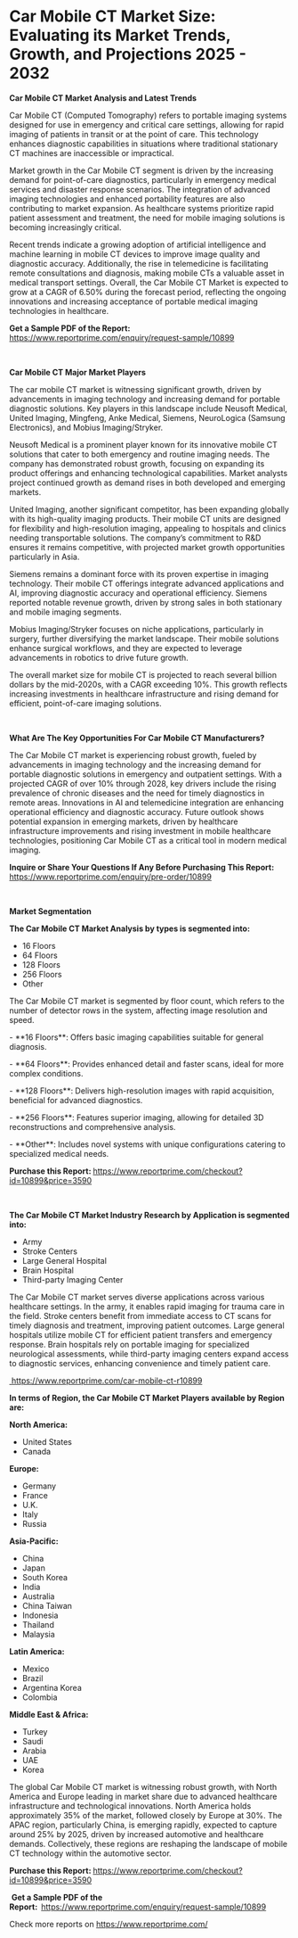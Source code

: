 <p><h1>Car Mobile CT Market Size: Evaluating its Market Trends, Growth, and Projections 2025 - 2032</h1></p><p><strong>Car Mobile CT Market Analysis and Latest Trends</strong></p>
<p><p>Car Mobile CT (Computed Tomography) refers to portable imaging systems designed for use in emergency and critical care settings, allowing for rapid imaging of patients in transit or at the point of care. This technology enhances diagnostic capabilities in situations where traditional stationary CT machines are inaccessible or impractical.</p><p>Market growth in the Car Mobile CT segment is driven by the increasing demand for point-of-care diagnostics, particularly in emergency medical services and disaster response scenarios. The integration of advanced imaging technologies and enhanced portability features are also contributing to market expansion. As healthcare systems prioritize rapid patient assessment and treatment, the need for mobile imaging solutions is becoming increasingly critical.</p><p>Recent trends indicate a growing adoption of artificial intelligence and machine learning in mobile CT devices to improve image quality and diagnostic accuracy. Additionally, the rise in telemedicine is facilitating remote consultations and diagnosis, making mobile CTs a valuable asset in medical transport settings. Overall, the Car Mobile CT Market is expected to grow at a CAGR of 6.50% during the forecast period, reflecting the ongoing innovations and increasing acceptance of portable medical imaging technologies in healthcare.</p></p>
<p><strong>Get a Sample PDF of the Report:&nbsp;</strong> <a href="https://www.reportprime.com/enquiry/request-sample/10899?utm_campaign=2792&utm_medium=2&utm_source=Github&utm_content=ia&utm_term=20032025&utm_id=car-mobile-ct">https://www.reportprime.com/enquiry/request-sample/10899</a></p>
<p>&nbsp;</p>
<p><strong>Car Mobile CT Major Market Players</strong></p>
<p><p>The car mobile CT market is witnessing significant growth, driven by advancements in imaging technology and increasing demand for portable diagnostic solutions. Key players in this landscape include Neusoft Medical, United Imaging, Mingfeng, Anke Medical, Siemens, NeuroLogica (Samsung Electronics), and Mobius Imaging/Stryker.</p><p>Neusoft Medical is a prominent player known for its innovative mobile CT solutions that cater to both emergency and routine imaging needs. The company has demonstrated robust growth, focusing on expanding its product offerings and enhancing technological capabilities. Market analysts project continued growth as demand rises in both developed and emerging markets.</p><p>United Imaging, another significant competitor, has been expanding globally with its high-quality imaging products. Their mobile CT units are designed for flexibility and high-resolution imaging, appealing to hospitals and clinics needing transportable solutions. The company’s commitment to R&D ensures it remains competitive, with projected market growth opportunities particularly in Asia.</p><p>Siemens remains a dominant force with its proven expertise in imaging technology. Their mobile CT offerings integrate advanced applications and AI, improving diagnostic accuracy and operational efficiency. Siemens reported notable revenue growth, driven by strong sales in both stationary and mobile imaging segments.</p><p>Mobius Imaging/Stryker focuses on niche applications, particularly in surgery, further diversifying the market landscape. Their mobile solutions enhance surgical workflows, and they are expected to leverage advancements in robotics to drive future growth.</p><p>The overall market size for mobile CT is projected to reach several billion dollars by the mid-2020s, with a CAGR exceeding 10%. This growth reflects increasing investments in healthcare infrastructure and rising demand for efficient, point-of-care imaging solutions.</p></p>
<p>&nbsp;</p>
<p><strong>What Are The Key Opportunities For Car Mobile CT Manufacturers?</strong></p>
<p><p>The Car Mobile CT market is experiencing robust growth, fueled by advancements in imaging technology and the increasing demand for portable diagnostic solutions in emergency and outpatient settings. With a projected CAGR of over 10% through 2028, key drivers include the rising prevalence of chronic diseases and the need for timely diagnostics in remote areas. Innovations in AI and telemedicine integration are enhancing operational efficiency and diagnostic accuracy. Future outlook shows potential expansion in emerging markets, driven by healthcare infrastructure improvements and rising investment in mobile healthcare technologies, positioning Car Mobile CT as a critical tool in modern medical imaging.</p></p>
<p><strong>Inquire or Share Your Questions If Any Before Purchasing This Report:</strong> <a href="https://www.reportprime.com/enquiry/pre-order/10899?utm_campaign=2792&utm_medium=2&utm_source=Github&utm_content=ia&utm_term=20032025&utm_id=car-mobile-ct">https://www.reportprime.com/enquiry/pre-order/10899</a></p>
<p>&nbsp;</p>
<p><strong>Market Segmentation</strong></p>
<p><strong>The Car Mobile CT Market Analysis by types is segmented into:</strong></p>
<p><ul><li>16 Floors</li><li>64 Floors</li><li>128 Floors</li><li>256 Floors</li><li>Other</li></ul></p>
<p><p>The Car Mobile CT market is segmented by floor count, which refers to the number of detector rows in the system, affecting image resolution and speed. </p><p>- **16 Floors**: Offers basic imaging capabilities suitable for general diagnosis.</p><p>- **64 Floors**: Provides enhanced detail and faster scans, ideal for more complex conditions. </p><p>- **128 Floors**: Delivers high-resolution images with rapid acquisition, beneficial for advanced diagnostics. </p><p>- **256 Floors**: Features superior imaging, allowing for detailed 3D reconstructions and comprehensive analysis. </p><p>- **Other**: Includes novel systems with unique configurations catering to specialized medical needs.</p></p>
<p><strong>Purchase this Report:&nbsp;</strong><a href="https://www.reportprime.com/checkout?id=10899&price=3590&utm_campaign=2792&utm_medium=2&utm_source=Github&utm_content=ia&utm_term=20032025&utm_id=car-mobile-ct">https://www.reportprime.com/checkout?id=10899&price=3590</a></p>
<p>&nbsp;</p>
<p><strong>The Car Mobile CT Market Industry Research by Application is segmented into:</strong></p>
<p><ul><li>Army</li><li>Stroke Centers</li><li>Large General Hospital</li><li>Brain Hospital</li><li>Third-party Imaging Center</li></ul></p>
<p><p>The Car Mobile CT market serves diverse applications across various healthcare settings. In the army, it enables rapid imaging for trauma care in the field. Stroke centers benefit from immediate access to CT scans for timely diagnosis and treatment, improving patient outcomes. Large general hospitals utilize mobile CT for efficient patient transfers and emergency response. Brain hospitals rely on portable imaging for specialized neurological assessments, while third-party imaging centers expand access to diagnostic services, enhancing convenience and timely patient care.</p></p>
<p><a href="https://www.reportprime.com/car-mobile-ct-r10899?utm_campaign=2792&utm_medium=2&utm_source=Github&utm_content=ia&utm_term=20032025&utm_id=car-mobile-ct">&nbsp;https://www.reportprime.com/car-mobile-ct-r10899</a></p>
<p><strong>In terms of Region, the Car Mobile CT Market Players available by Region are:</strong></p>
<p>
    <p> <strong> North America: </strong>
        <ul>
            <li>United States</li>
            <li>Canada</li>
        </ul>
        </p> 
    <p> <strong> Europe: </strong>
        <ul>
            <li>Germany</li>
            <li>France</li>
            <li>U.K.</li>
            <li>Italy</li>
            <li>Russia</li>
        </ul>
        </p> 
    <p> <strong> Asia-Pacific: </strong>
        <ul>
            <li>China</li>
            <li>Japan</li>
            <li>South Korea</li>
            <li>India</li>
            <li>Australia</li>
            <li>China Taiwan</li>
            <li>Indonesia</li>
            <li>Thailand</li>
            <li>Malaysia</li>
        </ul>
        </p> 
    <p> <strong> Latin America: </strong>
        <ul>
            <li>Mexico</li>
            <li>Brazil</li>
            <li>Argentina Korea</li>
            <li>Colombia</li>
        </ul>
        </p> 
    <p> <strong> Middle East & Africa: </strong>
        <ul>
            <li>Turkey</li>
            <li>Saudi</li>
            <li>Arabia</li>
            <li>UAE</li>
            <li>Korea</li>
        </ul>
    </p>
    </p>
<p><p>The global Car Mobile CT market is witnessing robust growth, with North America and Europe leading in market share due to advanced healthcare infrastructure and technological innovations. North America holds approximately 35% of the market, followed closely by Europe at 30%. The APAC region, particularly China, is emerging rapidly, expected to capture around 25% by 2025, driven by increased automotive and healthcare demands. Collectively, these regions are reshaping the landscape of mobile CT technology within the automotive sector.</p></p>
<p><strong>Purchase this Report: </strong><a href="https://www.reportprime.com/checkout?id=10899&price=3590&utm_campaign=2792&utm_medium=2&utm_source=Github&utm_content=ia&utm_term=20032025&utm_id=car-mobile-ct">https://www.reportprime.com/checkout?id=10899&price=3590</a></p>
<p>&nbsp;<strong>Get a Sample PDF of the Report:&nbsp;&nbsp;</strong><a href="https://www.reportprime.com/enquiry/request-sample/10899?utm_campaign=2792&utm_medium=2&utm_source=Github&utm_content=ia&utm_term=20032025&utm_id=car-mobile-ct">https://www.reportprime.com/enquiry/request-sample/10899</a></p>
<p><strong></strong></p>
<p>Check more reports on <a href="https://www.reportprime.com/?utm_campaign=2792&utm_medium=2&utm_source=Github&utm_content=ia&utm_term=20032025&utm_id=car-mobile-ct">https://www.reportprime.com/</a></p>
